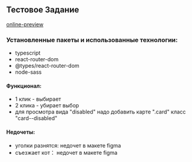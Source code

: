## Тестовое Задание
  [online-preview](https://github.com/GregoryBai/react-figma-task/blob/gh-pages/README.md)

### Установленные пакеты и использованные технологии:

- typescript
- react-router-dom
- @types/react-router-dom
- node-sass

#### Функционал:

- 1 клик - выбирает
- 2 клика - убирает выбор
- для просмотра вида "disabled" надо добавить карте ".card" класс "card--disabled"

#### Недочеты:

- уголки разнятся: недочет в макете figma
- съезжает кот： недочет в макете figma
